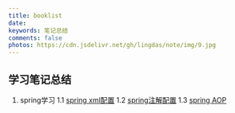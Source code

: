 ```yaml
---
title: booklist
date: 
keywords: 笔记总结
comments: false
photos: https://cdn.jsdelivr.net/gh/lingdas/note/img/9.jpg
---
```


## 学习笔记总结
1. spring学习
1.1 [spring xml配置](https://www.lovelves.cn/2021/06/14/springboot%E7%AC%94%E8%AE%B0/)
1.2 [spring注解配置](https://www.lovelves.cn/2021/06/14/02-SpringIoC%E5%92%8CDI%E6%B3%A8%E8%A7%A3%E5%BC%80%E5%8F%91/)
1.3 [spring AOP](https://www.lovelves.cn/2021/06/14/AOP/)
